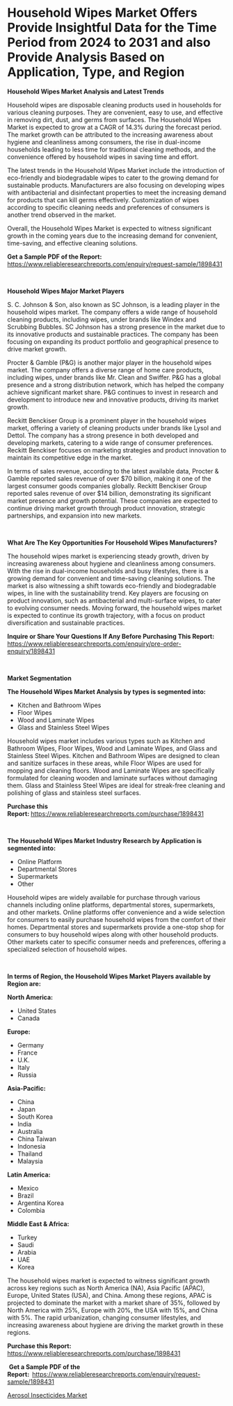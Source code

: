 <p><h1>Household Wipes Market Offers Provide Insightful Data for the Time Period from 2024 to 2031 and also Provide Analysis Based on Application, Type, and Region</h1></p><p><strong>Household Wipes Market Analysis and Latest Trends</strong></p>
<p><p>Household wipes are disposable cleaning products used in households for various cleaning purposes. They are convenient, easy to use, and effective in removing dirt, dust, and germs from surfaces. The Household Wipes Market is expected to grow at a CAGR of 14.3% during the forecast period. The market growth can be attributed to the increasing awareness about hygiene and cleanliness among consumers, the rise in dual-income households leading to less time for traditional cleaning methods, and the convenience offered by household wipes in saving time and effort.</p><p>The latest trends in the Household Wipes Market include the introduction of eco-friendly and biodegradable wipes to cater to the growing demand for sustainable products. Manufacturers are also focusing on developing wipes with antibacterial and disinfectant properties to meet the increasing demand for products that can kill germs effectively. Customization of wipes according to specific cleaning needs and preferences of consumers is another trend observed in the market.</p><p>Overall, the Household Wipes Market is expected to witness significant growth in the coming years due to the increasing demand for convenient, time-saving, and effective cleaning solutions.</p></p>
<p><strong>Get a Sample PDF of the Report:&nbsp;</strong> <a href="https://www.reliableresearchreports.com/enquiry/request-sample/1898431">https://www.reliableresearchreports.com/enquiry/request-sample/1898431</a></p>
<p>&nbsp;</p>
<p><strong>Household Wipes Major Market Players</strong></p>
<p><p>S. C. Johnson & Son, also known as SC Johnson, is a leading player in the household wipes market. The company offers a wide range of household cleaning products, including wipes, under brands like Windex and Scrubbing Bubbles. SC Johnson has a strong presence in the market due to its innovative products and sustainable practices. The company has been focusing on expanding its product portfolio and geographical presence to drive market growth.</p><p>Procter & Gamble (P&G) is another major player in the household wipes market. The company offers a diverse range of home care products, including wipes, under brands like Mr. Clean and Swiffer. P&G has a global presence and a strong distribution network, which has helped the company achieve significant market share. P&G continues to invest in research and development to introduce new and innovative products, driving its market growth.</p><p>Reckitt Benckiser Group is a prominent player in the household wipes market, offering a variety of cleaning products under brands like Lysol and Dettol. The company has a strong presence in both developed and developing markets, catering to a wide range of consumer preferences. Reckitt Benckiser focuses on marketing strategies and product innovation to maintain its competitive edge in the market.</p><p>In terms of sales revenue, according to the latest available data, Procter & Gamble reported sales revenue of over $70 billion, making it one of the largest consumer goods companies globally. Reckitt Benckiser Group reported sales revenue of over $14 billion, demonstrating its significant market presence and growth potential. These companies are expected to continue driving market growth through product innovation, strategic partnerships, and expansion into new markets.</p></p>
<p>&nbsp;</p>
<p><strong>What Are The Key Opportunities For Household Wipes Manufacturers?</strong></p>
<p><p>The household wipes market is experiencing steady growth, driven by increasing awareness about hygiene and cleanliness among consumers. With the rise in dual-income households and busy lifestyles, there is a growing demand for convenient and time-saving cleaning solutions. The market is also witnessing a shift towards eco-friendly and biodegradable wipes, in line with the sustainability trend. Key players are focusing on product innovation, such as antibacterial and multi-surface wipes, to cater to evolving consumer needs. Moving forward, the household wipes market is expected to continue its growth trajectory, with a focus on product diversification and sustainable practices.</p></p>
<p><strong>Inquire or Share Your Questions If Any Before Purchasing This Report:</strong> <a href="https://www.reliableresearchreports.com/enquiry/pre-order-enquiry/1898431">https://www.reliableresearchreports.com/enquiry/pre-order-enquiry/1898431</a></p>
<p>&nbsp;</p>
<p><strong>Market Segmentation</strong></p>
<p><strong>The Household Wipes Market Analysis by types is segmented into:</strong></p>
<p><ul><li>Kitchen and Bathroom Wipes</li><li>Floor Wipes</li><li>Wood and Laminate Wipes</li><li>Glass and Stainless Steel Wipes</li></ul></p>
<p><p>Household wipes market includes various types such as Kitchen and Bathroom Wipes, Floor Wipes, Wood and Laminate Wipes, and Glass and Stainless Steel Wipes. Kitchen and Bathroom Wipes are designed to clean and sanitize surfaces in these areas, while Floor Wipes are used for mopping and cleaning floors. Wood and Laminate Wipes are specifically formulated for cleaning wooden and laminate surfaces without damaging them. Glass and Stainless Steel Wipes are ideal for streak-free cleaning and polishing of glass and stainless steel surfaces.</p></p>
<p><strong>Purchase this Report:&nbsp;</strong><a href="https://www.reliableresearchreports.com/purchase/1898431">https://www.reliableresearchreports.com/purchase/1898431</a></p>
<p>&nbsp;</p>
<p><strong>The Household Wipes Market Industry Research by Application is segmented into:</strong></p>
<p><ul><li>Online Platform</li><li>Departmental Stores</li><li>Supermarkets</li><li>Other</li></ul></p>
<p><p>Household wipes are widely available for purchase through various channels including online platforms, departmental stores, supermarkets, and other markets. Online platforms offer convenience and a wide selection for consumers to easily purchase household wipes from the comfort of their homes. Departmental stores and supermarkets provide a one-stop shop for consumers to buy household wipes along with other household products. Other markets cater to specific consumer needs and preferences, offering a specialized selection of household wipes.</p></p>
<p>&nbsp;</p>
<p><strong>In terms of Region, the Household Wipes Market Players available by Region are:</strong></p>
<p>
    <p> <strong> North America: </strong>
        <ul>
            <li>United States</li>
            <li>Canada</li>
        </ul>
        </p> 
    <p> <strong> Europe: </strong>
        <ul>
            <li>Germany</li>
            <li>France</li>
            <li>U.K.</li>
            <li>Italy</li>
            <li>Russia</li>
        </ul>
        </p> 
    <p> <strong> Asia-Pacific: </strong>
        <ul>
            <li>China</li>
            <li>Japan</li>
            <li>South Korea</li>
            <li>India</li>
            <li>Australia</li>
            <li>China Taiwan</li>
            <li>Indonesia</li>
            <li>Thailand</li>
            <li>Malaysia</li>
        </ul>
        </p> 
    <p> <strong> Latin America: </strong>
        <ul>
            <li>Mexico</li>
            <li>Brazil</li>
            <li>Argentina Korea</li>
            <li>Colombia</li>
        </ul>
        </p> 
    <p> <strong> Middle East & Africa: </strong>
        <ul>
            <li>Turkey</li>
            <li>Saudi</li>
            <li>Arabia</li>
            <li>UAE</li>
            <li>Korea</li>
        </ul>
    </p>
    </p>
<p><p>The household wipes market is expected to witness significant growth across key regions such as North America (NA), Asia Pacific (APAC), Europe, United States (USA), and China. Among these regions, APAC is projected to dominate the market with a market share of 35%, followed by North America with 25%, Europe with 20%, the USA with 15%, and China with 5%. The rapid urbanization, changing consumer lifestyles, and increasing awareness about hygiene are driving the market growth in these regions.</p></p>
<p><strong>Purchase this Report: </strong><a href="https://www.reliableresearchreports.com/purchase/1898431">https://www.reliableresearchreports.com/purchase/1898431</a></p>
<p>&nbsp;<strong>Get a Sample PDF of the Report:&nbsp;&nbsp;</strong><a href="https://www.reliableresearchreports.com/enquiry/request-sample/1898431">https://www.reliableresearchreports.com/enquiry/request-sample/1898431</a></p>
<p><strong></strong></p>
<p><p><a href="https://florentine-yuzu-f42.notion.site/Aerosol-Insecticides-Market-Share-Market-New-Trends-Analysis-Report-By-Type-By-Application-By-En-12068371912545cfb8dc5509523df588">Aerosol Insecticides Market</a></p></p>
